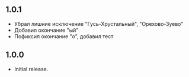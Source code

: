 ## 1.0.1

* Убрал лишние исключение "Гусь-Хрустальный", "Орехово-Зуево"
* Добавил окончание "ый"
* Пофиксил окончание "о", добавил тест


## 1.0.0

* Initial release.
